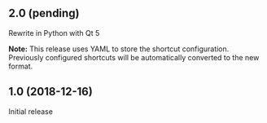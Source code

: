 ## 2.0 (pending)

Rewrite in Python with Qt 5

**Note:** This release uses YAML to store the shortcut configuration. Previously configured shortcuts will be automatically converted to the new format.

## 1.0 (2018-12-16)

Initial release